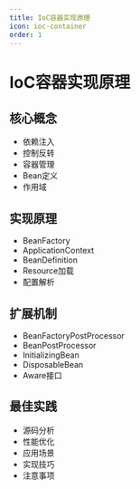 ```yaml
---
title: IoC容器实现原理
icon: ioc-container
order: 1
---
```


# IoC容器实现原理

## 核心概念
- 依赖注入
- 控制反转
- 容器管理
- Bean定义
- 作用域

## 实现原理
- BeanFactory
- ApplicationContext
- BeanDefinition
- Resource加载
- 配置解析

## 扩展机制
- BeanFactoryPostProcessor
- BeanPostProcessor
- InitializingBean
- DisposableBean
- Aware接口

## 最佳实践
- 源码分析
- 性能优化
- 应用场景
- 实现技巧
- 注意事项
